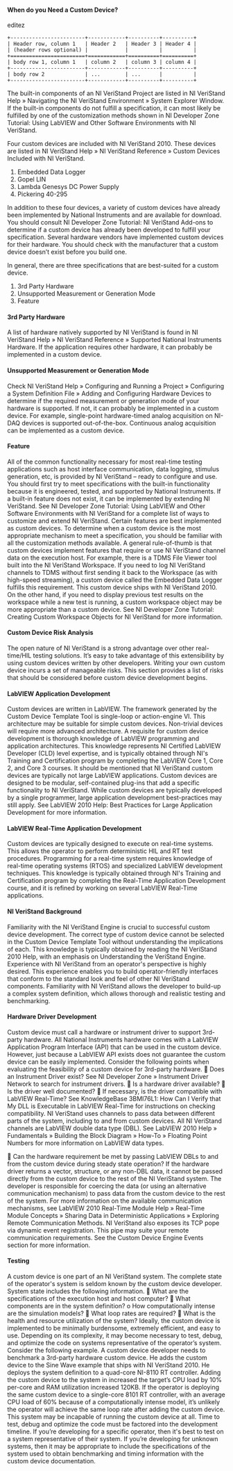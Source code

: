 #### When do you Need a Custom Device?


editez


```eval_rst
+------------------------+------------+----------+----------+
| Header row, column 1   | Header 2   | Header 3 | Header 4 |
| (header rows optional) |            |          |          |
+========================+============+==========+==========+
| body row 1, column 1   | column 2   | column 3 | column 4 |
+------------------------+------------+----------+----------+
| body row 2             | ...        | ...      |          |
+------------------------+------------+----------+----------+
```

The built-in components of an NI VeriStand Project are listed in NI VeriStand Help » Navigating the NI VeriStand Environment » System Explorer Window. If the built-in components do not fulfill a specification, it can most likely be fulfilled by one of the customization methods shown in NI Developer Zone Tutorial: Using LabVIEW and Other Software Environments with NI VeriStand.

Four custom devices are included with NI VeriStand 2010. These devices are listed in NI VeriStand Help » NI VeriStand Reference » Custom Devices Included with NI VeriStand.
1.	Embedded Data Logger
2.	Gopel LIN
3.	Lambda Genesys DC Power Supply
4.	Pickering 40-295

In addition to these four devices, a variety of custom devices have already been implemented by National Instruments and are available for download. You should consult NI Developer Zone Tutorial: NI VeriStand Add-ons to determine if a custom device has already been developed to fulfill your specification.
Several hardware vendors have implemented custom devices for their hardware. You should check with the manufacturer that a custom device doesn’t exist before you build one.
 
In general, there are three specifications that are best-suited for a custom device.
1.	3rd Party Hardware
2.	Unsupported Measurement or Generation Mode
3.	Feature

#### 3rd Party Hardware

A list of hardware natively supported by NI VeriStand is found in NI VeriStand Help » NI VeriStand Reference » Supported National Instruments Hardware. If the application requires other hardware, it can probably be implemented in a custom device.

#### Unsupported Measurement or Generation Mode

Check NI VeriStand Help » Configuring and Running a Project » Configuring a System Definition File » Adding and Configuring Hardware Devices to determine if the required measurement or generation mode of your hardware is supported. If not, it can probably be implemented in a custom device. For example, single-point hardware-timed analog acquisition on NI-DAQ devices is supported out-of-the-box. Continuous analog acquisition can be implemented as a custom device.

#### Feature

All of the common functionality necessary for most real-time testing applications such as host interface communication, data logging, stimulus generation, etc, is provided by NI VeriStand – ready to configure and use. You should first try to meet specifications with the built-in functionality because it is engineered, tested, and supported by National Instruments.
If a built-in feature does not exist, it can be implemented by extending NI VeriStand. See NI Developer Zone Tutorial: Using LabVIEW and Other Software Environments with NI VeriStand for a complete list of ways to customize and extend NI VeriStand. Certain features are best implemented as custom devices. To determine when a custom device is the most appropriate mechanism to meet a specification, you should be familiar with all the customization methods available. A general rule-of-thumb is that custom devices implement features that require or use NI VeriStand channel data on the execution host.
For example, there is a TDMS File Viewer tool built into the NI VeriStand Workspace. If you need to log NI VeriStand channels to TDMS without first sending it back to the Workspace (as with high-speed streaming), a custom device called the Embedded Data Logger fulfills this requirement. This custom device ships with NI VeriStand 2010. On the other hand, if you need to display previous test results on the workspace while a new test is running, a custom workspace object may be more appropriate than a custom device. See NI Developer Zone Tutorial: Creating Custom Workspace Objects for NI VeriStand for more information.

#### Custom Device Risk Analysis

The open nature of NI VeriStand is a strong advantage over other real-time/HIL testing solutions. It’s easy to take advantage of this extensibility by using custom devices written by other developers. Writing your own custom device incurs a set of manageable risks. This section provides a list of risks that should be considered before custom device development begins.

#### LabVIEW Application Development

Custom devices are written in LabVIEW. The framework generated by the Custom Device Template Tool is single-loop or action-engine VI. This architecture may be suitable for simple custom devices. Non-trivial devices will require more advanced architecture. A requisite for custom device development is thorough knowledge of LabVIEW programming and application architectures. This knowledge represents NI Certified LabVIEW Developer (CLD) level expertise, and is typically obtained through NI's Training and Certification program by completing the LabVIEW Core 1, Core 2, and Core 3 courses.
It should be mentioned that NI VeriStand custom devices are typically not large LabVIEW applications. Custom devices are designed to be modular, self-contained plug-ins that add a specific functionality to NI VeriStand. While custom devices are typically developed by a single programmer, large application development best-practices may still apply. See LabVIEW 2010 Help: Best Practices for Large Application Development for more information.

#### LabVIEW Real-Time Application Development

Custom devices are typically designed to execute on real-time systems. This allows the operator to perform deterministic HIL and RT test procedures. Programming for a real-time system requires knowledge of real-time operating systems (RTOS) and specialized LabVIEW development techniques. This knowledge is typically obtained through NI's Training and Certification program by completing the Real-Time Application Development course, and it is refined by working on several LabVIEW Real-Time applications.

#### NI VeriStand Background

Familiarity with the NI VeriStand Engine is crucial to successful custom device development. The correct type of custom device cannot be selected in the Custom Device Template Tool without understanding the implications of each. This knowledge is typically obtained by reading the NI VeriStand 2010 Help, with an emphasis on Understanding the VeriStand Engine.
Experience with NI VeriStand from an operator's perspective is highly desired. This experience enables you to build operator-friendly interfaces that conform to the standard look and feel of other NI VeriStand components. Familiarity with NI VeriStand allows the developer to build-up a complex system definition, which allows thorough and realistic testing and benchmarking.

#### Hardware Driver Development

Custom device must call a hardware or instrument driver to support 3rd-party hardware. All National Instruments hardware comes with a LabVIEW Application Program Interface (API) that can be used in the custom device. However, just because a LabVIEW API exists does not guarantee the custom device can be easily implemented. Consider the following points when evaluating the feasibility of a custom device for 3rd-party hardware.
	Does an Instrument Driver exist? See NI Developer Zone » Instrument Driver Network to search for instrument drivers.
	Is a hardware driver available?
	Is the driver well documented?
	If necessary, is the driver compatible with LabVIEW Real-Time? See KnowledgeBase 3BMI76L1: How Can I Verify that My DLL is Executable in LabVIEW Real-Time for instructions on checking compatibility.
NI VeriStand uses channels to pass data between different parts of the system, including to and from custom devices. All NI VeriStand channels are LabVIEW double data type (DBL). See LabVIEW 2010 Help » Fundamentals » Building the Block Diagram » How-To » Floating Point Numbers for more information on LabVIEW data types.
 
	Can the hardware requirement be met by passing LabVIEW DBLs to and from the custom device during steady state operation?
If the hardware driver returns a vector, structure, or any non-DBL data, it cannot be passed directly from the custom device to the rest of the NI VeriStand system. The developer is responsible for coercing the data (or using an alternative communication mechanism) to pass data from the custom device to the rest of the system. For more information on the available communication mechanisms, see LabVIEW 2010 Real-Time Module Help » Real-Time Module Concepts » Sharing Data in Deterministic Applications » Exploring Remote Communication Methods.
NI VeriStand also exposes its TCP pope via dynamic event registration. This pipe may suite your remote communication requirements. See the Custom Device Engine Events section for more information.

#### Testing

A custom device is one part of an NI VeriStand system. The complete state of the operator's system is seldom known by the custom device developer. System state includes the following information.
	What are the specifications of the execution host and host computer?
	What components are in the system definition?
o How computationally intense are the simulation models?
	What loop rates are required?
	What is the health and resource utilization of the system?
Ideally, the custom device is implemented to be minimally burdensome, extremely efficient, and easy to use. Depending on its complexity, it may become necessary to test, debug, and optimize the code on systems representative of the operator’s system. Consider the following example.
A custom device developer needs to benchmark a 3rd-party hardware custom device. He adds the custom device to the Sine Wave example that ships with NI VeriStand 2010. He deploys the system definition to a quad-core NI-8110 RT controller. Adding the custom device to the system in increased the target’s CPU load by 10% per-core and RAM utilization increased 120KB. If the operator is deploying the same custom device to a single-core 8101 RT controller, with an average CPU load of 60% because of a computationally intense model, it’s unlikely the operator will achieve the same loop rate after adding the custom device. This system may be incapable of running the custom device at all.
Time to test, debug and optimize the code must be factored into the development timeline. If you’re developing for a specific operator, then it's best to test on a system representative of their system. If you’re developing for unknown systems, then it may be appropriate to include the specifications of the system used to obtain benchmarking and timing information with the custom device documentation.
